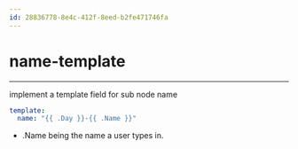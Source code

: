 ```yaml
---
id: 28836778-8e4c-412f-8eed-b2fe471746fa
---
```


# name-template

<rat graph />

---

implement a template field for sub node name

```yaml
template:
  name: "{{ .Day }}-{{ .Name }}"
```

- .Name being the name a user types in.
